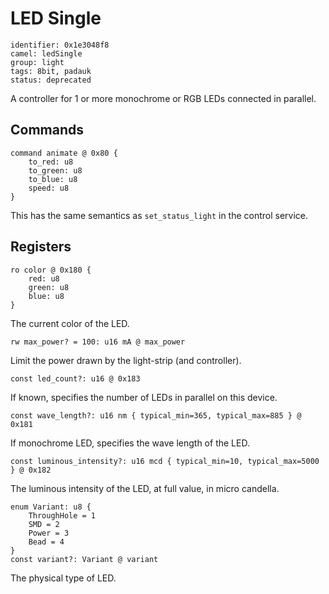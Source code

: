 # LED Single

    identifier: 0x1e3048f8
    camel: ledSingle
    group: light
    tags: 8bit, padauk
    status: deprecated

A controller for 1 or more monochrome or RGB LEDs connected in parallel.

## Commands

    command animate @ 0x80 {
        to_red: u8
        to_green: u8
        to_blue: u8
        speed: u8
    }

This has the same semantics as `set_status_light` in the control service.

## Registers

    ro color @ 0x180 {
        red: u8
        green: u8
        blue: u8
    }

The current color of the LED.

    rw max_power? = 100: u16 mA @ max_power

Limit the power drawn by the light-strip (and controller).

    const led_count?: u16 @ 0x183

If known, specifies the number of LEDs in parallel on this device.

    const wave_length?: u16 nm { typical_min=365, typical_max=885 } @ 0x181

If monochrome LED, specifies the wave length of the LED.

    const luminous_intensity?: u16 mcd { typical_min=10, typical_max=5000 } @ 0x182

The luminous intensity of the LED, at full value, in micro candella.

    enum Variant: u8 {
        ThroughHole = 1
        SMD = 2
        Power = 3
        Bead = 4
    }
    const variant?: Variant @ variant

The physical type of LED.
